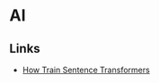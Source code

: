 # AI

## Links

- [How Train Sentence Transformers](https://huggingface.co/blog/how-to-train-sentence-transformers)